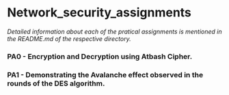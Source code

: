 # Network_security_assignments
*Detailed information about each of the pratical assignments is mentioned in the README.md of the respective directory.*

### PA0 - Encryption and Decryption using Atbash Cipher.

### PA1 - Demonstrating the Avalanche effect observed in the rounds of the DES algorithm.
